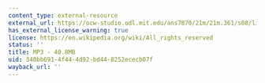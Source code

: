 ```yaml
---
content_type: external-resource
external_url: https://ocw-studio.odl.mit.edu/ans7870/21m/21m.361/s08/listening/0609_jam2sp1.1.mp3
has_external_license_warning: true
license: https://en.wikipedia.org/wiki/All_rights_reserved
status: ''
title: MP3 - 40.8MB
uid: 340bb691-4f44-4d92-bd44-8252ececb07f
wayback_url: ''
---
```

